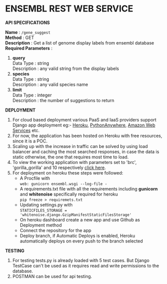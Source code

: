 # ENSEMBL REST WEB SERVICE  

**API SPECIFICATIONS**  

**Name** : `/gene_suggest`  
**Method** : GET  
**Description** : Get a list of genome display labels from ensembl database  
**Required Parameters** :  
1. **query**  
   Data Type : string  
   Description : any valid string from the display labels  
2. **species**  
   Data Type : string  
   Description : any valid species name  
3. **limit**  
   Data Type : integer  
   Description : the number of suggestions to return  
  
**DEPLOYMENT**
1. For cloud based deployment various PaaS and IaaS providers support Django app deployment eg:- [Heroku](https://devcenter.heroku.com/articles/deploying-python), [PythonAnywhere](https://help.pythonanywhere.com/pages/DeployExistingDjangoProject/), [Amazon Web Services](https://docs.aws.amazon.com/elasticbeanstalk/latest/dg/create-deploy-python-django.html) etc.    
2. For now, the application has been hosted on Heroku with free resources, since it is a POC. 
3. Scaling up with the increase in traffic can be solved by using load balancer and caching the most searched responses, in case the data is static otherwise, the one that requires most time to load.
4. To view the working application with parameters set to 'brc', 'gorilla_gorilla' and 10 respectively [click here](https://ensembl.herokuapp.com/gene_suggest?query=brc&species=gorilla_gorilla&limit=10).  
5. For deployment on heroku these steps were followed:    
   * A Procfile with  
     `web: gunicorn ensembl.wsgi --log-file -`  
   * A requirements.txt file with all the requirements including **gunicorn** and **whitenoise** specifically required for heroku  
     `pip freeze > requiremets.txt`  
   * Updating settings.py with  
     `STATICFILES_STORAGE = 'whitenoise.django.GzipManifestStaticFilesStorage'`  
   * On heroku dashboard create a new app and use Github as Deployment method
   * Connect the repository for the app  
   * Deploy branch, if Automatic Deploys is enabled, Heroku automatically deploys on every push to the branch selected  

**TESTING**  
1. For testing tests.py is already loaded with 5 test cases. But Django TestCase can't be used as it requires read and write permissions to the database.
2. POSTMAN can be used for api testing.  
